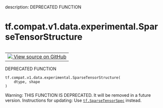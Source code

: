 description: DEPRECATED FUNCTION

<div itemscope itemtype="http://developers.google.com/ReferenceObject">
<meta itemprop="name" content="tf.compat.v1.data.experimental.SparseTensorStructure" />
<meta itemprop="path" content="Stable" />
</div>

# tf.compat.v1.data.experimental.SparseTensorStructure

<!-- Insert buttons and diff -->

<table class="tfo-notebook-buttons tfo-api nocontent" align="left">
<td>
  <a target="_blank" href="https://github.com/tensorflow/tensorflow/blob/r2.3/tensorflow/python/data/util/structure.py#L48-L51">
    <img src="https://www.tensorflow.org/images/GitHub-Mark-32px.png" />
    View source on GitHub
  </a>
</td>
</table>



DEPRECATED FUNCTION

<pre class="devsite-click-to-copy prettyprint lang-py tfo-signature-link">
<code>tf.compat.v1.data.experimental.SparseTensorStructure(
    dtype, shape
)
</code></pre>



<!-- Placeholder for "Used in" -->

Warning: THIS FUNCTION IS DEPRECATED. It will be removed in a future version.
Instructions for updating:
Use <a href="../../../../../tf/SparseTensorSpec.md"><code>tf.SparseTensorSpec</code></a> instead.